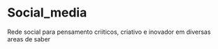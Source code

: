 # Social_media
Rede social para pensamento criiticos, criativo e inovador em diversas areas de saber
